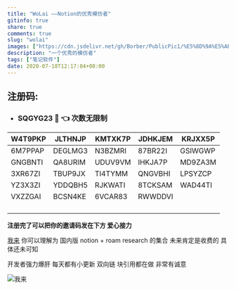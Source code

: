 ```yaml
---
title: "WoLai ——Notion的优秀模仿者"
gitinfo: true
share: true
comments: true
slug: "wolai"
images: ["https://cdn.jsdelivr.net/gh/Borber/PublicPic1/%E5%8D%9A%E5%AE%A2%E5%9B%AD/wolai/wolai.png"] 
description: "一个优秀的模仿者"
tags: ["笔记软件"]
date: 2020-07-18T12:17:04+08:00
---
```


## 注册码: 

 - ### **SQGYG23**  💖  👈 次数无限制

   

| W4T9PKP | JLTHNJP | KMTXK7P | JDHKJEM | KRJXX5P |
| ------- | ------- | ------- | ------- | ------- |
| 6M7PPAP | DEGLMG3 | N3BZMRI | 87BR22I | GSIWGWP |
| GNGBNTI | QA8URIM | UDUV9VM | IHKJA7P | MD9ZA3M |
| 3XR67ZI | TBUP9JX | TI4TYMM | QNGVBHI | LPSYZCP |
| YZ3X3ZI | YDDQBH5 | RJKWATI | 8TCKSAM | WAD44TI |
| VXZZGAI | BCSN4KE | 6VCAR83 | RWWDDVI |         |
|         |         |         |         |         |
|         |         |         |         |         |
|         |         |         |         |         |
|         |         |         |         |         |



**注册完了可以把你的邀请码发在下方 爱心接力**

[我来](https://www.wolai.com/) 你可以理解为 国内版 notion + roam research 的集合 未来肯定是收费的 具体还未可知

开发者强力爆肝 每天都有小更新 双向链 块引用都在做 非常有诚意

![我来](https://cdn.jsdelivr.net/gh/Borber/PublicPic1/%E5%8D%9A%E5%AE%A2%E5%9B%AD/wolai/wolai.png)